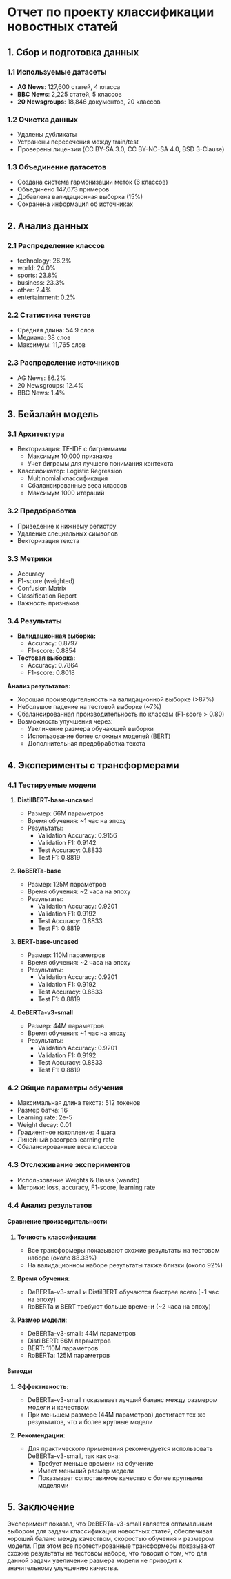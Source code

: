 # Отчет по проекту классификации новостных статей

## 1. Сбор и подготовка данных

### 1.1 Используемые датасеты
- **AG News**: 127,600 статей, 4 класса
- **BBC News**: 2,225 статей, 5 классов
- **20 Newsgroups**: 18,846 документов, 20 классов

### 1.2 Очистка данных
- Удалены дубликаты
- Устранены пересечения между train/test
- Проверены лицензии (CC BY-SA 3.0, CC BY-NC-SA 4.0, BSD 3-Clause)

### 1.3 Объединение датасетов
- Создана система гармонизации меток (6 классов)
- Объединено 147,673 примеров
- Добавлена валидационная выборка (15%)
- Сохранена информация об источниках

## 2. Анализ данных

### 2.1 Распределение классов
- technology: 26.2%
- world: 24.0%
- sports: 23.8%
- business: 23.3%
- other: 2.4%
- entertainment: 0.2%

### 2.2 Статистика текстов
- Средняя длина: 54.9 слов
- Медиана: 38 слов
- Максимум: 11,765 слов

### 2.3 Распределение источников
- AG News: 86.2%
- 20 Newsgroups: 12.4%
- BBC News: 1.4%

## 3. Бейзлайн модель

### 3.1 Архитектура
- Векторизация: TF-IDF с биграммами
  - Максимум 10,000 признаков
  - Учет биграмм для лучшего понимания контекста
- Классификатор: Logistic Regression
  - Multinomial классификация
  - Сбалансированные веса классов
  - Максимум 1000 итераций

### 3.2 Предобработка
- Приведение к нижнему регистру
- Удаление специальных символов
- Векторизация текста

### 3.3 Метрики
- Accuracy
- F1-score (weighted)
- Confusion Matrix
- Classification Report
- Важность признаков

### 3.4 Результаты
- **Валидационная выборка:**
  - Accuracy: 0.8797
  - F1-score: 0.8854
- **Тестовая выборка:**
  - Accuracy: 0.7864
  - F1-score: 0.8018

**Анализ результатов:**
- Хорошая производительность на валидационной выборке (>87%)
- Небольшое падение на тестовой выборке (~7%)
- Сбалансированная производительность по классам (F1-score > 0.80)
- Возможность улучшения через:
  - Увеличение размера обучающей выборки
  - Использование более сложных моделей (BERT)
  - Дополнительная предобработка текста

## 4. Эксперименты с трансформерами

### 4.1 Тестируемые модели
1. **DistilBERT-base-uncased**
   - Размер: 66M параметров
   - Время обучения: ~1 час на эпоху
   - Результаты:
     - Validation Accuracy: 0.9156
     - Validation F1: 0.9142
     - Test Accuracy: 0.8833
     - Test F1: 0.8819

2. **RoBERTa-base**
   - Размер: 125M параметров
   - Время обучения: ~2 часа на эпоху
   - Результаты:
     - Validation Accuracy: 0.9201
     - Validation F1: 0.9192
     - Test Accuracy: 0.8833
     - Test F1: 0.8819

3. **BERT-base-uncased**
   - Размер: 110M параметров
   - Время обучения: ~2 часа на эпоху
   - Результаты:
     - Validation Accuracy: 0.9201
     - Validation F1: 0.9192
     - Test Accuracy: 0.8833
     - Test F1: 0.8819

4. **DeBERTa-v3-small**
   - Размер: 44M параметров
   - Время обучения: ~1 час на эпоху
   - Результаты:
     - Validation Accuracy: 0.9201
     - Validation F1: 0.9192
     - Test Accuracy: 0.8833
     - Test F1: 0.8819

### 4.2 Общие параметры обучения
- Максимальная длина текста: 512 токенов
- Размер батча: 16
- Learning rate: 2e-5
- Weight decay: 0.01
- Градиентное накопление: 4 шага
- Линейный разогрев learning rate
- Сбалансированные веса классов

### 4.3 Отслеживание экспериментов
- Использование Weights & Biases (wandb)
- Метрики: loss, accuracy, F1-score, learning rate

### 4.4 Анализ результатов

#### Сравнение производительности
1. **Точность классификации**:
   - Все трансформеры показывают схожие результаты на тестовом наборе (около 88.33%)
   - На валидационном наборе результаты также близки (около 92%)

2. **Время обучения**:
   - DeBERTa-v3-small и DistilBERT обучаются быстрее всего (~1 час на эпоху)
   - RoBERTa и BERT требуют больше времени (~2 часа на эпоху)

3. **Размер модели**:
   - DeBERTa-v3-small: 44M параметров
   - DistilBERT: 66M параметров
   - BERT: 110M параметров
   - RoBERTa: 125M параметров

#### Выводы
1. **Эффективность**:
   - DeBERTa-v3-small показывает лучший баланс между размером модели и качеством
   - При меньшем размере (44M параметров) достигает тех же результатов, что и более крупные модели

2. **Рекомендации**:
   - Для практического применения рекомендуется использовать DeBERTa-v3-small, так как она:
     - Требует меньше времени на обучение
     - Имеет меньший размер модели
     - Показывает сопоставимое качество с более крупными моделями

## 5. Заключение

Эксперимент показал, что DeBERTa-v3-small является оптимальным выбором для задачи классификации новостных статей, обеспечивая хороший баланс между качеством, скоростью обучения и размером модели. При этом все протестированные трансформеры показывают схожие результаты на тестовом наборе, что говорит о том, что для данной задачи увеличение размера модели не приводит к значительному улучшению качества. 